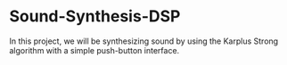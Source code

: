 # Sound-Synthesis-DSP
In this project, we will be synthesizing sound by using the Karplus Strong algorithm with a simple push-button interface.
